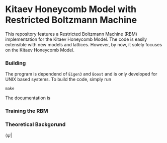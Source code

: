 # Kitaev Honeycomb Model with Restricted Boltzmann Machine

This repository features a Restricted Boltzmann Machine (RBM) implementation
for the Kitaev Honeycomb Model. The code is easily extensible with new models
and lattices. However, by now, it solely focuses on the Kitaev Honeycomb Model.

### Building

The program is dependend of `Eigen3` and `Boost` and is only developed for UNIX
based systems. To build the code, simply run

```
make
```

The documentation is

### Training the RBM

### Theoretical Backgorund

$\langle \psi|$

